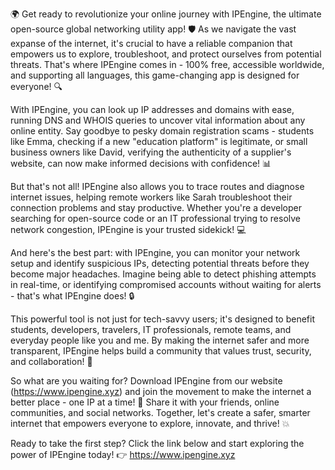 🌍 Get ready to revolutionize your online journey with IPEngine, the ultimate open-source global networking utility app! 🛡️ As we navigate the vast expanse of the internet, it's crucial to have a reliable companion that empowers us to explore, troubleshoot, and protect ourselves from potential threats. That's where IPEngine comes in - 100% free, accessible worldwide, and supporting all languages, this game-changing app is designed for everyone! 🔍

With IPEngine, you can look up IP addresses and domains with ease, running DNS and WHOIS queries to uncover vital information about any online entity. Say goodbye to pesky domain registration scams - students like Emma, checking if a new "education platform" is legitimate, or small business owners like David, verifying the authenticity of a supplier's website, can now make informed decisions with confidence! 📊

But that's not all! IPEngine also allows you to trace routes and diagnose internet issues, helping remote workers like Sarah troubleshoot their connection problems and stay productive. Whether you're a developer searching for open-source code or an IT professional trying to resolve network congestion, IPEngine is your trusted sidekick! 💻

And here's the best part: with IPEngine, you can monitor your network setup and identify suspicious IPs, detecting potential threats before they become major headaches. Imagine being able to detect phishing attempts in real-time, or identifying compromised accounts without waiting for alerts - that's what IPEngine does! 🔒

This powerful tool is not just for tech-savvy users; it's designed to benefit students, developers, travelers, IT professionals, remote teams, and everyday people like you and me. By making the internet safer and more transparent, IPEngine helps build a community that values trust, security, and collaboration! 🌈

So what are you waiting for? Download IPEngine from our website (https://www.ipengine.xyz) and join the movement to make the internet a better place - one IP at a time! 🚀 Share it with your friends, online communities, and social networks. Together, let's create a safer, smarter internet that empowers everyone to explore, innovate, and thrive! 💥

Ready to take the first step? Click the link below and start exploring the power of IPEngine today! 👉 https://www.ipengine.xyz